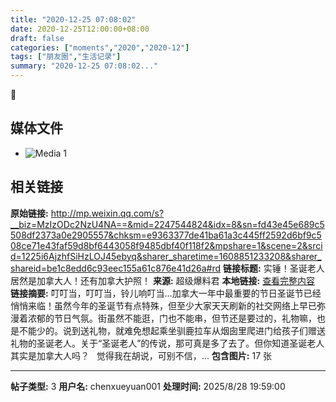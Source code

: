 ```yaml
---
title: "2020-12-25 07:08:02"
date: 2020-12-25T12:00:00+08:00
draft: false
categories: ["moments","2020","2020-12"]
tags: ["朋友圈","生活记录"]
summary: "2020-12-25 07:08:02..."
---
```


🤣

## 媒体文件

- ![Media 1](/Moments/photos/2020-12-25/202012250708020.jpg)

## 相关链接

**原始链接:** http://mp.weixin.qq.com/s?__biz=MzIzODc2NzU4NA==&mid=2247544824&idx=8&sn=fd43e45e689c5508df2373a0e2905557&chksm=e9363377de41ba61a3c445ff2592d6bf9c508ce71e43faf59d8bf6443058f9485dbf40f118f2&mpshare=1&scene=2&srcid=1225i6AjzhfSiHzLOJ45ebyq&sharer_sharetime=1608851233208&sharer_shareid=be1c8edd6c93eec155a61c876e41d26a#rd
**链接标题:** 实锤！圣诞老人居然是加拿大人！还有加拿大护照！
**来源:** 超级爆料君
**本地链接:** [查看完整内容](/link_content/2020/12/2020-12-25-2/link_content/)
**链接摘要:** 叮叮当，叮叮当，铃儿响叮当…加拿大一年中最重要的节日圣诞节已经悄悄来临！虽然今年的圣诞节有点特殊，但至少大家天天刷新的社交网络上早已弥漫着浓郁的节日气氛。街虽然不能逛，门也不能串，但节还是要过的，礼物嘛，也是不能少的。说到送礼物，就难免想起乘坐驯鹿拉车从烟囱里爬进门给孩子们赠送礼物的圣诞老人。关于“圣诞老人”的传说，那可真是多了去了。但你知道圣诞老人其实是加拿大人吗？   觉得我在胡说，可别不信，...
**包含图片:** 17 张

---

**帖子类型:** 3
**用户名:** chenxueyuan001
**处理时间:** 2025/8/28 19:59:00